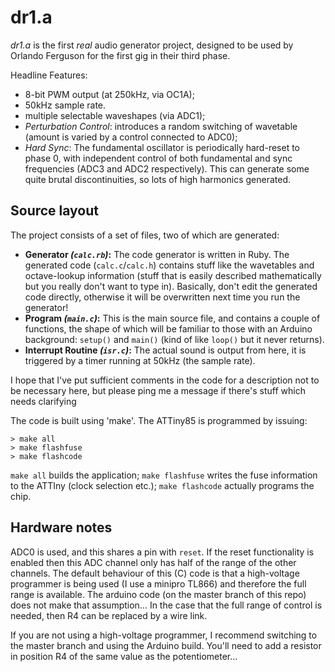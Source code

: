 # dr1.a

*dr1.a* is the first _real_ audio generator project, designed to be used by Orlando Ferguson for the first gig in their third phase.

Headline Features:
* 8-bit PWM output (at 250kHz, via OC1A);
* 50kHz sample rate.
* multiple selectable waveshapes (via ADC1);
* _Perturbation Control_: introduces a random switching of wavetable (amount is varied by a control connected to ADC0);
* _Hard Sync_: The fundamental oscillator is periodically hard-reset to phase 0, with independent control of both fundamental and sync frequencies (ADC3 and ADC2 respectively). This can generate some quite brutal discontinuities, so lots of high harmonics generated.

## Source layout

The project consists of a set of files, two of which are generated:

* **Generator *(`calc.rb`)*:** The code generator is
written in Ruby. The generated
code (`calc.c`/`calc.h`) contains stuff like the wavetables and octave-lookup
information (stuff that is easily described mathematically
but you really don't want to type in). Basically, don't edit
the generated code directly, otherwise it will be overwritten
next time you run the generator!
* **Program *(`main.c`)*:** This is the main source file, and contains a couple of functions, the shape of which will be familiar to those with an Arduino background: `setup()` and `main()` (kind of like `loop()` but it never returns).
* **Interrupt Routine *(`isr.c`)*:** The actual sound is output from here, it is triggered by a timer running at 50kHz (the sample rate).

I hope that I've put sufficient comments in the code for a description not to be necessary here, but please ping me a message if there's stuff which needs clarifying

The code is built using 'make'. The ATTiny85 is programmed by issuing:
````
> make all
> make flashfuse
> make flashcode
````
`make all` builds the application; `make flashfuse` writes the fuse information to the ATTIny (clock selection etc.); `make flashcode` actually programs the chip.

## Hardware notes

ADC0 is used, and this shares a pin with `reset`. If the reset functionality is enabled then this ADC channel only has half of the range of the other channels. The default behaviour of this (C) code is that a high-voltage programmer is being used (I use a minipro TL866) and therefore the full range is available. The arduino code (on the master branch of this repo) does not make that assumption… In the case that the full range of control is needed, then R4 can be replaced by a wire link.

If you are not using a high-voltage programmer, I recommend switching to the master branch and using the Arduino build. You'll need to add a resistor in position R4 of the same value as the potentiometer…

